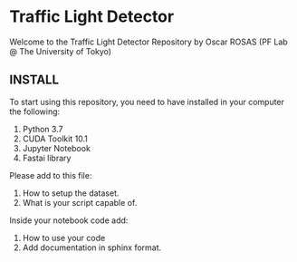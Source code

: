# Traffic Light Detector #

Welcome to the Traffic Light Detector Repository by Oscar ROSAS (PF Lab @ The University of Tokyo)

## INSTALL ##
To start using this repository, you need to have installed in your computer the following:
1. Python 3.7
2. CUDA Toolkit 10.1
3. Jupyter Notebook
4. Fastai library



Please add to this file:
1. How to setup the dataset.
1. What is your script capable of.

Inside your notebook code add:
1. How to use your code
1. Add documentation in sphinx format.
